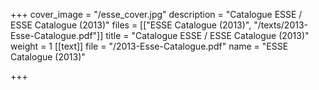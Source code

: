+++
cover_image = "/esse_cover.jpg"
description = "Catalogue ESSE / ESSE Catalogue (2013)"
files = [["ESSE Catalogue (2013)", "/texts/2013-Esse-Catalogue.pdf"]]
title = "Catalogue ESSE / ESSE Catalogue (2013)"
weight = 1
[[text]]
file = "/2013-Esse-Catalogue.pdf"
name = "ESSE Catalogue (2013)"

+++
